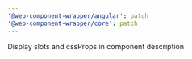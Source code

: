 ```yaml
---
'@web-component-wrapper/angular': patch
'@web-component-wrapper/core': patch
---
```


Display slots and cssProps in component description
